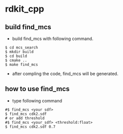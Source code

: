 # rdkit_cpp

## build find_mcs

- build find_mcs with following command.

```
$ cd mcs_search
$ mkdir build
$ cd build
$ cmake ..
$ make find_mcs
```

- after compling the code, find_mcs will be generated.

## how to use find_mcs

- type following command
```
#$ find_mcs <your sdf>
$ find_mcs cdk2.sdf
# or add threshold
#$ find_mcs <your_sdf> <threshold:float>
$ find_mcs cdk2.sdf 0.7
```


## 
